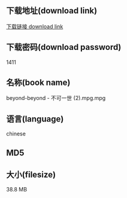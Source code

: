 ## 下载地址(download link)
[下载链接 download link](https://tutu365.netlify.app/?s=beyond-beyond+-+%E4%B8%8D%E5%8F%AF%E4%B8%80%E4%B8%96+%282%29.mpg)

## 下载密码(download password)
1411

## 名称(book name)
beyond-beyond - 不可一世 (2).mpg.mpg

## 语言(language)
chinese

## MD5


## 大小(filesize)
38.8 MB
